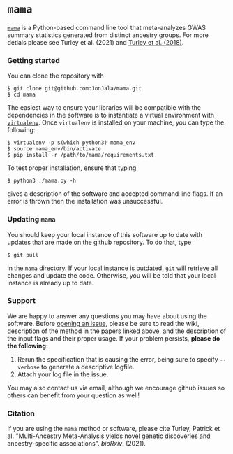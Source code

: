 # `mama`
[`mama`](https://www.biorxiv.org/content/10.1101/2021.04.23.441003v1) is a Python-based command line tool that meta-analyzes GWAS summary statistics generated from distinct ancestry groups. For more detials please see Turley et al. (2021) and [Turley et al. (2018)](https://www.ncbi.nlm.nih.gov/pmc/articles/PMC5805593/).

### Getting started
You can clone the repository with 
```
$ git clone git@github.com:JonJala/mama.git
$ cd mama
```
The easiest way to ensure your libraries will be compatible with the dependencies in the software is to instantiate a virtual environment with [`virtualenv`](https://virtualenv.pypa.io/en/latest/). Once `virtualenv` is installed on your machine, you can type the following:
```
$ virtualenv -p $(which python3) mama_env
$ source mama_env/bin/activate 
$ pip install -r /path/to/mama/requirements.txt
```
To test proper installation, ensure that typing 
```
$ python3 ./mama.py -h
```
gives a description of the software and accepted command line flags. If an error is thrown then the installation was unsuccessful. 

### Updating `mama`
You should keep your local instance of this software up to date with updates that are made on the github repository. To do that, type 
```
$ git pull
```
in the `mama` directory. If your local instance is outdated, `git` will retrieve all changes and update the code. Otherwise, you will be told that your local instance is already up to date. 

### Support
We are happy to answer any questions you may have about using the software. Before [opening an issue](https://github.com/JonJala/mama/issues), please be sure to read the wiki, description of the method in the papers linked above, and the description of the input flags and their proper usage. If your problem persists, **please do the following:**

  1. Rerun the specification that is causing the error, being sure to specify `--verbose` to generate a descriptive logfile. 
  2. Attach your log file in the issue. 
  
You may also contact us via email, although we encourage github issues so others can benefit from your question as well!    

### Citation

If you are using the `mama` method or software, please cite Turley, Patrick et al. "Multi-Ancestry Meta-Analysis yields novel genetic discoveries and ancestry-specific associations". *bioRxiv*. (2021).
